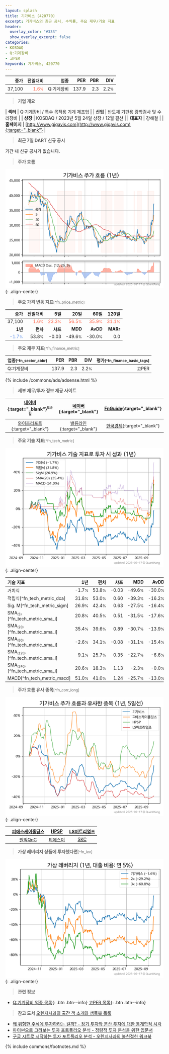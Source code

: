```yaml
---
layout: splash
title: 기가비스 (420770)
excerpt: 기가비스의 최근 공시, 수익률, 주요 재무/기술 지표
header:
  overlay_color: "#333"
  show_overlay_excerpt: false
categories:
- KOSDAQ
- Q:기계장비
- 고PER
keywords: 기가비스, 420770
---
```


| **종가** | **전일대비** | **업종** | **PER** | **PBR** | **DIV** |
| -------: | -----------: | -------: | ------: | ------: | ------: |
| 37,100 | <span style="color: tomato">1.6<small>%</small></span> | Q:기계장비 | 137.9 | 2.3 | 2.2<small>%</small> |

<!-- more -->


> **기업 개요**<a id="company"></a>

| <span style="white-space:nowrap;">**섹터**</span> | Q:기계장비 / 특수 목적용 기계 제조업 |
| <span style="white-space:nowrap;">**산업**</span> | 반도체 기판용 광학검사 및 수리장비 |
| <span style="white-space:nowrap;">**상장**</span> | KOSDAQ / 2023년 5월 24일 상장 / 12월 결산 |
| <span style="white-space:nowrap;">**대표자**</span> | 강해철 |
| <span style="white-space:nowrap;">**홈페이지**</span> | [http://www.gigavis.com](http://www.gigavis.com){:target="_blank"} |


> **최근 7일 DART 신규 공시**<a id="dart"></a>

기간 내 신규 공시가 없습니다.


> **주가 흐름**<a id="price"></a>

![420770](/stock/images/420770.png){: .align-center}


> **주요 가격 변동 지표**<small>[^fn_price_metric]</small>

| **종가** | **전일대비** | **5일** | **20일** | **60일** | **120일** |
| -------: | -----------: | ------: | -------: | -------: | --------: |
| 37,100 | <span style="color: tomato">1.6<small>%</small></span> | <span style="color: tomato">23.3<small>%</small></span> | <span style="color: tomato">56.5<small>%</small></span> | <span style="color: tomato">35.9<small>%</small></span> | <span style="color: tomato">31.1<small>%</small></span> |
| **1년** | **편차** | **샤프** | **MDD** | **AvDD** | **MARr** |
| <span style="color: cornflowerblue">-1.7<small>%</small></span> | 53.8<small>%</small> | -0.03 | -49.6<small>%</small> | -30.0<small>%</small> | 0.0 |


> **주요 재무 지표**<small>[^fn_finance_metric]</small>

| **업종**<small>[^fn_sector_abbr]</small> | **PER** | **PBR** | **DIV** | **평가**<small>[^fn_finance_basic_tags]</small> |
| :--------------------------------------- | ------: | ------: | ------: | ----------------------------------------------: |
| Q:기계장비 | 137.9 | 2.3 | 2.2<small>%</small> | 고PER |



{% include /commons/ads/adsense.html %}

> **세부 재무/투자 정보 제공 사이트**

| [네이버](https://m.stock.naver.com/domestic/stock/420770/finance/summary){:target="_blank"}<sup><small>모바일</small></sup> | [네이버](https://finance.naver.com/item/coinfo.naver?code=420770){:target="_blank"} | [FnGuide](https://comp.fnguide.com/SVO2/ASP/SVD_Invest.asp?gicode=A420770&MenuYn=Y){:target="_blank"} |
| :---: | :---: | :---: |
| [와이즈리포트](https://comp.wisereport.co.kr/company/c1040001.aspx?cmp_cd=420770){:target="_blank"} | [밸류라인](https://www.valueline.co.kr/finance/summary/420770){:target="_blank"} | [한국경제](https://markets.hankyung.com/stock/420770/financial-summary){:target="_blank"} |


> **주요 기술 지표**<small>[^fn_tech_metric]</small>


![420770](/stock/images/420770_tech.png){: .align-center}

| **기술 지표** | **1년** | **편차** | **샤프** | **MDD** | **AvDD** |
| :------------ | ------: | -----------: | -------: | ------: | -------: |
| 거치식 | -1.7<small>%</small> | 53.8<small>%</small> | -0.03 | -49.6<small>%</small> | -30.0<small>%</small> |
| 적립식[^fn_tech_metric_dca] | 31.8<small>%</small> | 53.0<small>%</small> | 0.60 | -39.3<small>%</small> | -16.2<small>%</small> |
| Sig. M[^fn_tech_metric_sigm] | 26.9<small>%</small> | 42.4<small>%</small> | 0.63 | -27.5<small>%</small> | -16.4<small>%</small> |
| SMA<small><sub>(5)</sub></small>[^fn_tech_metric_sma_i] | 20.8<small>%</small> | 40.5<small>%</small> | 0.51 | -31.5<small>%</small> | -17.6<small>%</small> |
| SMA<small><sub>(20)</sub></small>[^fn_tech_metric_sma_i] | 35.4<small>%</small> | 39.6<small>%</small> | 0.89 | -30.7<small>%</small> | -13.9<small>%</small> |
| SMA<small><sub>(60)</sub></small>[^fn_tech_metric_sma_i] | -2.6<small>%</small> | 34.1<small>%</small> | -0.08 | -31.1<small>%</small> | -15.4<small>%</small> |
| SMA<small><sub>(120)</sub></small>[^fn_tech_metric_sma_i] | 9.1<small>%</small> | 25.7<small>%</small> | 0.35 | -22.7<small>%</small> | -6.6<small>%</small> |
| SMA<small><sub>(240)</sub></small>[^fn_tech_metric_sma_i] | 20.6<small>%</small> | 18.3<small>%</small> | 1.13 | -2.3<small>%</small> | -0.0<small>%</small> |
| MACD[^fn_tech_metric_macd] | 51.0<small>%</small> | 41.0<small>%</small> | 1.24 | -25.7<small>%</small> | -13.0<small>%</small> |


> **주가 흐름 유사 종목**<a id="corr"></a><small>[^fn_corr_long]</small>

![420770](/stock/images/420770_corr.png){: .align-center}

|       | [피에스케이홀딩스](/031980/) | [HPSP](/403870/) | [LS머트리얼즈](/417200/) |
| :---: | :------------------------------------: | :------------------------------------: | :------------------------------------: |
|       | [원익QnC](/074600/) | [티에스이](/131290/) | [SKC](/011790/) |


> **가상 레버리지 상품에 투자했다면**<a id="2x"></a><small>[^fn_lev]</small>

![420770](/stock/images/420770_2x.png){: .align-center}


> **관련 정보**

- [Q:기계장비 업종 목록](/stats/sector/kosdaq_업종_기계장비_종목/){: .btn .btn--info} [고PER 목록](/fn/fn_high_per/){: .btn .btn--info}

> **참고 도서** [오렌지사과의 출간 책 소개와 샘플북 목록](https://kongdori.tistory.com/691)

- [왜 위험한 주식에 투자하라는 걸까? - 장기 투자와 분산 투자에 대한 통계학적 시각](https://kongdori.tistory.com/421)
- [파이썬으로 그려보는 투자 포트폴리오 분석  - 정량적 투자 분석을 위한 입문서](https://kongdori.tistory.com/643)
- [구글 시트로 시작하는 투자 포트폴리오 분석 - 오렌지사과의 불친절한 워크북](https://kongdori.tistory.com/449)


{% include commons/footnotes.md %}